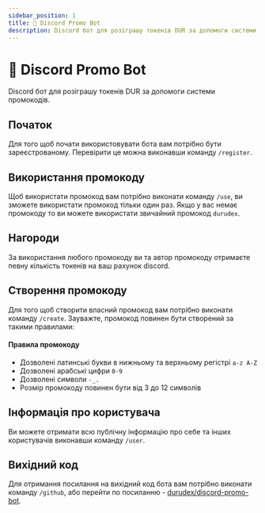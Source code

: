 ```yaml
---
sidebar_position: 1
title: 🎁 Discord Promo Bot
description: Discord бот для розіграшу токенів DUR за допомоги системи промокодів.
---
```


# 🎁 Discord Promo Bot

Discord бот для розіграшу токенів DUR за допомоги системи промокодів.

## Початок

Для того щоб почати використовувати бота вам потрібно бути зареєстрованому. Перевірити це можна виконавши команду
`/register`.

## Використання промокоду

Щоб використати промокод вам потрібно виконати команду `/use`, ви зможете використати промокод тільки один раз.
Якщо у вас немає промокоду то ви можете використати звичайний промокод `durudex`.

## Нагороди

За використання любого промокоду ви та автор промокоду отримаєте певну кількість токенів на ваш рахунок discord.

## Створення промокоду

Для того щоб створити власний промокод вам потрібно виконати команду `/create`. Зауважте, промокод повинен бути створений
за такими правилами:

#### Правила промокоду

- Дозволені латинські букви в нижньому та верхньому регістрі `a-z A-Z`
- Дозволені арабські цифри `0-9`
- Дозволені символи `-_.`
- Розмір промокоду повинен бути від 3 до 12 символів

## Інформація про користувача

Ви можете отримати всю публічну інформацію про себе та інших користувачів виконавши команду `/user`.

## Вихідний код

Для отримання посилання на вихідний код бота вам потрібно виконати команду `/github`, або перейти по
посиланню - [durudex/discord-promo-bot](https://github.com/durudex/discord-promo-bot).
